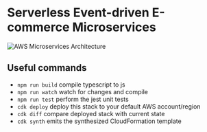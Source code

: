 # Serverless Event-driven E-commerce Microservices

![AWS Microservices Architecture](https://user-images.githubusercontent.com/1147445/158019166-96732203-6642-4242-b1d9-d53ece2e1ed3.png)

## Useful commands

* `npm run build`   compile typescript to js
* `npm run watch`   watch for changes and compile
* `npm run test`    perform the jest unit tests
* `cdk deploy`      deploy this stack to your default AWS account/region
* `cdk diff`        compare deployed stack with current state
* `cdk synth`       emits the synthesized CloudFormation template
